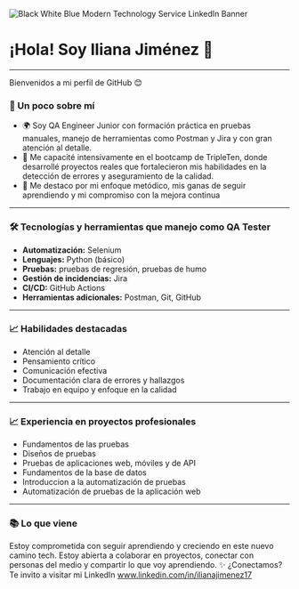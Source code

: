 
![Black White Blue Modern Technology Service LinkedIn Banner](https://github.com/user-attachments/assets/c20ce319-ebe5-4c4e-9202-1af0d06cc5a5)



# ¡Hola! Soy Iliana Jiménez 👋
-------------------------------------------------------------------------------------------------------------------------------------------------------
Bienvenidos a mi perfil de GitHub 😊

### 🚀 Un poco sobre mí

- 🌍 Soy QA Engineer Junior con formación práctica en pruebas manuales, manejo de herramientas como Postman y Jira y con gran atención al detalle.
- 🧠 Me capacité intensivamente en el bootcamp de TripleTen, donde desarrollé proyectos reales que fortalecieron mis habilidades en la detección de errores y aseguramiento de la calidad.
- 🎯 Me destaco por mi enfoque metódico, mis ganas de seguir aprendiendo y mi compromiso con la mejora continua
-------------------------------------------------------------------------------------------------------------------------------------------------------

### 🛠️ Tecnologías y herramientas que manejo como QA Tester

- **Automatización:** Selenium
- **Lenguajes:** Python (básico)
- **Pruebas:** pruebas de regresión, pruebas de humo
- **Gestión de incidencias:** Jira
- **CI/CD:** GitHub Actions
- **Herramientas adicionales:** Postman, Git, GitHub
-------------------------------------------------------------------------------------------------------------------------------------------------------

### 📈 Habilidades destacadas

- Atención al detalle
- Pensamiento crítico
- Comunicación efectiva
- Documentación clara de errores y hallazgos
- Trabajo en equipo y enfoque en la calidad
-------------------------------------------------------------------------------------------------------------------------------------------------------

### 📈 Experiencia en proyectos profesionales

- Fundamentos de las pruebas
- Diseños de pruebas
- Pruebas de aplicaciones web, móviles y de API
- Fundamentos de la base de datos
- Introduccion a la automatización de pruebas
- Automatización de pruebas de la aplicación web
-------------------------------------------------------------------------------------------------------------------------------------------------------

### 📚 Lo que viene

Estoy comprometida con seguir aprendiendo y creciendo en este nuevo camino tech. 
Estoy abierta a colaborar en proyectos, conectar con personas del medio y compartir lo que voy aprendiendo.
✨ ¿Conectamos?
Te invito a visitar mi LinkedIn 
www.linkedin.com/in/ilianajimenez17


